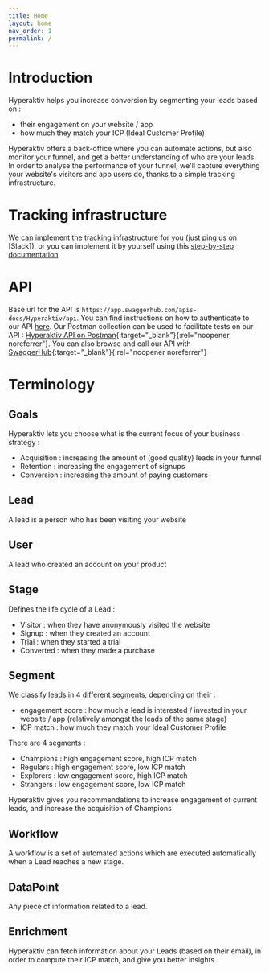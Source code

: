 ```yaml
---
title: Home
layout: home
nav_order: 1
permalink: /
---
```


# Introduction

Hyperaktiv helps you increase conversion by segmenting your leads based on :
* their engagement on your website / app
* how much they match your ICP (Ideal Customer Profile)

Hyperaktiv offers a back-office where you can automate actions, but also monitor your funnel, and get a better understanding of who are your leads.
In order to analyse the performance of your funnel, we'll capture everything your website's visitors and app users do, thanks to a simple tracking infrastructure.

# Tracking infrastructure

We can implement the tracking infrastructure for you (just ping us on [Slack]), or you can implement it by yourself using this [step-by-step documentation](/pages/Tracking_principles)

# API

Base url for the API is ``https://app.swaggerhub.com/apis-docs/Hyperaktiv/api``.
You can find instructions on how to authenticate to our API [here](/pages/API).
Our Postman collection can be used to facilitate tests on our API : [Hyperaktiv API on Postman](https://hyperaktiv.postman.co/workspace/Hyperaktiv~79462e29-fc9a-4b2c-8d41-bc662701b9da/collection/19855856-94cfa45e-58ff-4eeb-b1a3-7137759a6e4c?action=share&creator=19855856){:target="_blank"}{:rel="noopener noreferrer"}.
You can also browse and call our API with [SwaggerHub](https://app.swaggerhub.com/apis-docs/Hyperaktiv/api){:target="_blank"}{:rel="noopener noreferrer"}

# Terminology

## Goals

Hyperaktiv lets you choose what is the current focus of your business strategy :
* Acquisition : increasing the amount of (good quality) leads in your funnel
* Retention : increasing the engagement of signups
* Conversion : increasing the amount of paying customers

## Lead

A lead is a person who has been visiting your website

## User

A lead who created an account on your product

## Stage

Defines the life cycle of a Lead :
* Visitor : when they have anonymously visited the website
* Signup : when they created an account
* Trial : when they started a trial
* Converted : when they made a purchase

## Segment

We classify leads in 4 different segments, depending on their :
* engagement score : how much a lead is interested / invested in your website / app (relatively amongst the leads of the same stage)
* ICP match : how much they match your Ideal Customer Profile

There are 4 segments :
* Champions : high engagement score, high ICP match
* Regulars : high engagement score, low ICP match
* Explorers : low engagement score, high ICP match
* Strangers : low engagement score, low ICP match

Hyperaktiv gives you recommendations to increase engagement of current leads, and increase the acquisition of Champions

## Workflow

A workflow is a set of automated actions which are executed automatically when a Lead reaches a new stage.

## DataPoint

Any piece of information related to a lead.

## Enrichment

Hyperaktiv can fetch information about your Leads (based on their email), in order to compute their ICP match, and give you better insights

[Slack community]: https://join.slack.com/t/hyperaktivcommunity/shared_invite/zt-2gxxifo1f-N1lKn5~V32Hgvpx4~oi4IA
